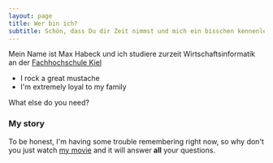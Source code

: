 ```yaml
---
layout: page
title: Wer bin ich?
subtitle: Schön, dass Du dir Zeit nimmst und mich ein bisschen kennenlernen möchtest!
---
```


Mein Name ist Max Habeck und ich studiere zurzeit Wirtschaftsinformatik an der [Fachhochschule Kiel](https://www.fh-kiel.de/startseite/)

- I rock a great mustache
- I'm extremely loyal to my family

What else do you need?

### My story

To be honest, I'm having some trouble remembering right now, so why don't you just watch [my movie](https://en.wikipedia.org/wiki/The_Princess_Bride_%28film%29) and it will answer **all** your questions.

